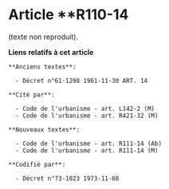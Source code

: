# Article **R110-14

(texte non reproduit).

**Liens relatifs à cet article**

	**Anciens textes**:

	  - Décret n°61-1298 1961-11-30 ART. 14

	**Cité par**:

	  - Code de l'urbanisme - art. L142-2 (M)
	  - Code de l'urbanisme - art. R421-32 (M)

	**Nouveaux textes**:

	  - Code de l'urbanisme - art. R111-14 (Ab)
	  - Code de l'urbanisme - art. R111-14 (M)

	**Codifié par**:

	  - Décret n°73-1023 1973-11-08
